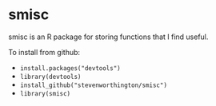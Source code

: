 # smisc

smisc is an R package for storing functions that I find useful.

To install from github:

* `install.packages("devtools")`
* `library(devtools)`
* `install_github("stevenworthington/smisc")`
* `library(smisc)`
